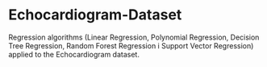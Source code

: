 # Echocardiogram-Dataset
Regression algorithms (Linear Regression, Polynomial  Regression, Decision Tree Regression, Random Forest Regression i Support Vector  Regression) applied to the Echocardiogram dataset.
